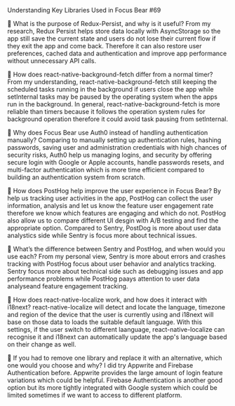 Understanding Key Libraries Used in Focus Bear #69

📌 What is the purpose of Redux-Persist, and why is it useful?
From my research, Redux Persist helps store data locally with AsyncStorage so the app still save the current state and users do not lose their current flow if they exit the app and come back. Therefore it can also restore user preferences, cached data and authentication and improve app performance without unnecessary API calls.

📌 How does react-native-background-fetch differ from a normal timer?
From my understanding, react-native-background-fetch still keeping the scheduled tasks running in the background if users close the app while setInternal tasks may be paused by the operating system when the apps run in the background. In general, react-native-background-fetch is more reliable than timers because it follows the operation system rules for background operation therefore it could avoid task pausing from setInternal.

📌 Why does Focus Bear use Auth0 instead of handling authentication manually?
Comparing to manually setting up authentication rules, hashing passwords, saving user and administration credentials with high chances of security risks, Auth0 help us managing logins, and security by offering secure login with Google or Apple accounts, handle passwords resets, and multi-factor authentication which is more time efficient compared to building an authentication system from scratch.

📌 How does PostHog help improve the user experience in Focus Bear?
By help us tracking user activities in the app, PostHog can collect the user information, analysis and let us know the feature user engagement rate therefore we know which features are engaging and which do not. PostHog also allow us to compare different UI desgin with A/B testing and find the appropriate option. Compared to Sentry, PostDog is more about user data analystics side while Sentry is focus more about technical issues.

📌 What’s the difference between Sentry and PostHog, and when would you use each?
From my personal view, Sentry is more about errors and crashes tracking with PostHog focus about user behavior and analytics tracking. Sentry focus more about technical side such as debugging issues and app performance problems while PostHog paays attention to user data analyseand feature engagement tracking.

📌 How does react-native-localize work, and how does it interact with i18next?
react-native-localize will detect and locate the language, timezone and region of the device that the user is currently using and i18next will base on those data to loads the suitable default language. With this settings, if the user switch to different laanguage, react-native-localize can recognise it and i18next can automatically update the app's language based on their change as well.

📌 If you had to remove one library and replace it with an alternative, which one would you choose and why?
I did try Appwrite and Firebase Authentication before. Appwrite provides the large amount of login feature variations which could be helpful. Firebase Authentication is another good option but its more tightly integrated with Google system which could be limited sometimes if we want to access to different platform.